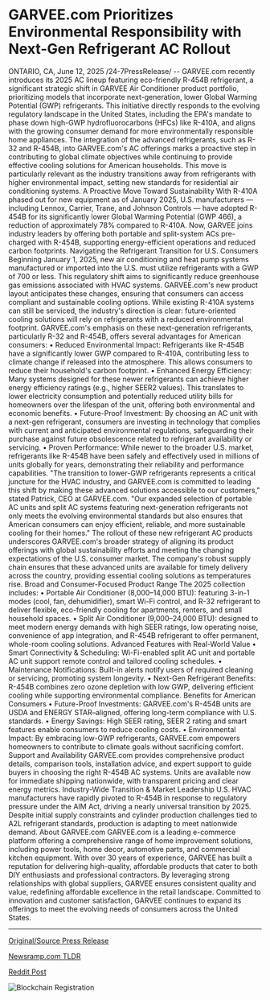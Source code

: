 # GARVEE.com Prioritizes Environmental Responsibility with Next-Gen Refrigerant AC Rollout

ONTARIO, CA, June 12, 2025 /24-7PressRelease/ -- GARVEE.com recently introduces its 2025 AC lineup featuring eco-friendly R-454B refrigerant, a significant strategic shift in GARVEE Air Conditioner product portfolio, prioritizing models that incorporate next-generation, lower Global Warming Potential (GWP) refrigerants.   This initiative directly responds to the evolving regulatory landscape in the United States, including the EPA's mandate to phase down high-GWP hydrofluorocarbons (HFCs) like R-410A, and aligns with the growing consumer demand for more environmentally responsible home appliances.  The integration of the advanced refrigerants, such as R-32 and R-454B, into GARVEE.com's AC offerings marks a proactive step in contributing to global climate objectives while continuing to provide effective cooling solutions for American households. This move is particularly relevant as the industry transitions away from refrigerants with higher environmental impact, setting new standards for residential air conditioning systems.  A Proactive Move Toward Sustainability  With R-410A phased out for new equipment as of January 2025, U.S. manufacturers — including Lennox, Carrier, Trane, and Johnson Controls — have adopted R-454B for its significantly lower Global Warming Potential (GWP 466), a reduction of approximately 78% compared to R-410A.  Now, GARVEE joins industry leaders by offering both portable and split-system ACs pre-charged with R-454B, supporting energy-efficient operations and reduced carbon footprints.  Navigating the Refrigerant Transition for U.S. Consumers  Beginning January 1, 2025, new air conditioning and heat pump systems manufactured or imported into the U.S. must utilize refrigerants with a GWP of 700 or less. This regulatory shift aims to significantly reduce greenhouse gas emissions associated with HVAC systems.   GARVEE.com's new product layout anticipates these changes, ensuring that consumers can access compliant and sustainable cooling options. While existing R-410A systems can still be serviced, the industry's direction is clear: future-oriented cooling solutions will rely on refrigerants with a reduced environmental footprint.  GARVEE.com's emphasis on these next-generation refrigerants, particularly R-32 and R-454B, offers several advantages for American consumers:  • Reduced Environmental Impact: Refrigerants like R-454B have a significantly lower GWP compared to R-410A, contributing less to climate change if released into the atmosphere. This allows consumers to reduce their household's carbon footprint.  • Enhanced Energy Efficiency: Many systems designed for these newer refrigerants can achieve higher energy efficiency ratings (e.g., higher SEER2 values). This translates to lower electricity consumption and potentially reduced utility bills for homeowners over the lifespan of the unit, offering both environmental and economic benefits.  • Future-Proof Investment: By choosing an AC unit with a next-gen refrigerant, consumers are investing in technology that complies with current and anticipated environmental regulations, safeguarding their purchase against future obsolescence related to refrigerant availability or servicing.  • Proven Performance: While newer to the broader U.S. market, refrigerants like R-454B have been safely and effectively used in millions of units globally for years, demonstrating their reliability and performance capabilities.  "The transition to lower-GWP refrigerants represents a critical juncture for the HVAC industry, and GARVEE.com is committed to leading this shift by making these advanced solutions accessible to our customers," stated Patrick, CEO at GARVEE.com. "Our expanded selection of portable AC units and split AC systems featuring next-generation refrigerants not only meets the evolving environmental standards but also ensures that American consumers can enjoy efficient, reliable, and more sustainable cooling for their homes."  The rollout of these new refrigerant AC products underscores GARVEE.com's broader strategy of aligning its product offerings with global sustainability efforts and meeting the changing expectations of the U.S. consumer market. The company's robust supply chain ensures that these advanced units are available for timely delivery across the country, providing essential cooling solutions as temperatures rise.  Broad and Consumer-Focused Product Range  The 2025 collection includes: • Portable Air Conditioner (8,000–14,000 BTU): featuring 3-in-1 modes (cool, fan, dehumidifier), smart Wi-Fi control, and R-32 refrigerant to deliver flexible, eco-friendly cooling for apartments, renters, and small household spaces.  • Split Air Conditioner (9,000–24,000 BTU): designed to meet modern energy demands with high SEER ratings, low operating noise, convenience of app integration, and R-454B refrigerant to offer permanent, whole-room cooling solutions.  Advanced Features with Real-World Value  • Smart Connectivity & Scheduling: Wi-Fi-enabled split AC unit and portable AC unit support remote control and tailored cooling schedules.  • Maintenance Notifications: Built-in alerts notify users of required cleaning or servicing, promoting system longevity.  • Next-Gen Refrigerant Benefits: R-454B combines zero ozone depletion with low GWP, delivering efficient cooling while supporting environmental compliance.  Benefits for American Consumers  • Future-Proof Investments: GARVEE.com's R-454B units are USDA and ENERGY STAR–aligned, offering long-term compliance with U.S. standards.  • Energy Savings: High SEER rating, SEER 2 rating and smart features enable consumers to reduce cooling costs.  • Environmental Impact: By embracing low-GWP refrigerants, GARVEE.com empowers homeowners to contribute to climate goals without sacrificing comfort.  Support and Availability  GARVEE.com provides comprehensive product details, comparison tools, installation advice, and expert support to guide buyers in choosing the right R-454B AC systems. Units are available now for immediate shipping nationwide, with transparent pricing and clear energy metrics.  Industry-Wide Transition & Market Leadership  U.S. HVAC manufacturers have rapidly pivoted to R-454B in response to regulatory pressure under the AIM Act, driving a nearly universal transition by 2025. Despite initial supply constraints and cylinder production challenges tied to A2L refrigerant standards, production is adapting to meet nationwide demand.  About GARVEE.com  GARVEE.com is a leading e-commerce platform offering a comprehensive range of home improvement solutions, including power tools, home decor, automotive parts, and commercial kitchen equipment. With over 30 years of experience, GARVEE has built a reputation for delivering high-quality, affordable products that cater to both DIY enthusiasts and professional contractors. By leveraging strong relationships with global suppliers, GARVEE ensures consistent quality and value, redefining affordable excellence in the retail landscape. Committed to innovation and customer satisfaction, GARVEE continues to expand its offerings to meet the evolving needs of consumers across the United States. 

---

[Original/Source Press Release](https://www.24-7pressrelease.com/press-release/523727/garveecom-prioritizes-environmental-responsibility-with-next-gen-refrigerant-ac-rollout)
                    

[Newsramp.com TLDR](https://newsramp.com/curated-news/garvee-com-leads-with-eco-friendly-acs-in-2025-lineup/1e2e5ff84ac3a724fc6ad84c8d9dd616) 

 



[Reddit Post](https://www.reddit.com/r/Lifestyle_Culture/comments/1l9gg0k/garveecom_leads_with_ecofriendly_acs_in_2025/) 



![Blockchain Registration](https://cdn.newsramp.app/24-7PressRelease/qrcode/256/12/deep_xfD.webp)